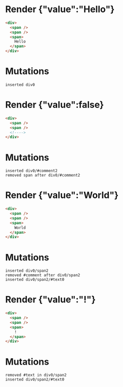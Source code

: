 # Render {"value":"Hello"}
```html
<div>
  <span />
  <span />
  <span>
    Hello
  </span>
</div>
```

# Mutations
```
inserted div0
```


# Render {"value":false}
```html
<div>
  <span />
  <span />
  <!---->
</div>
```

# Mutations
```
inserted div0/#comment2
removed span after div0/#comment2
```


# Render {"value":"World"}
```html
<div>
  <span />
  <span />
  <span>
    World
  </span>
</div>
```

# Mutations
```
inserted div0/span2
removed #comment after div0/span2
inserted div0/span2/#text0
```


# Render {"value":"!"}
```html
<div>
  <span />
  <span />
  <span>
    !
  </span>
</div>
```

# Mutations
```
removed #text in div0/span2
inserted div0/span2/#text0
```